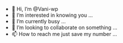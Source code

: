 - 👋 Hi, I’m @Vani-wp
- 👀 I’m interested in knowing you ...
- 🌱 I’m currently busy ...
- 💞️ I’m looking to collaborate on something ...
- 📫 How to reach me  just save my number ...

<!---
Vani-wp/Vani-wp is a ✨ special ✨ repository because its `README.md` (this file) appears on your GitHub profile.
You can click the Preview link to take a look at your changes.
--->
